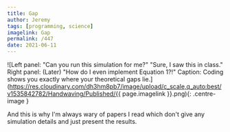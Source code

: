 ```yaml
---
title: Gap
author: Jeremy
tags: [programming, science]
imagelink: Gap
permalink: /447
date: 2021-06-11
---
```


![Left panel: "Can you run this simulation for me?" "Sure, I saw this in class." Right panel: (Later) "How do I even implement Equation 1?!" Caption: Coding shows you exactly where your theoretical gaps lie.](https://res.cloudinary.com/dh3hm8pb7/image/upload/c_scale,q_auto:best/v1535842782/Handwaving/Published/{{ page.imagelink }}.png){: .centre-image }

And this is why I'm always wary of papers I read which don't give any simulation details and just present the results.
